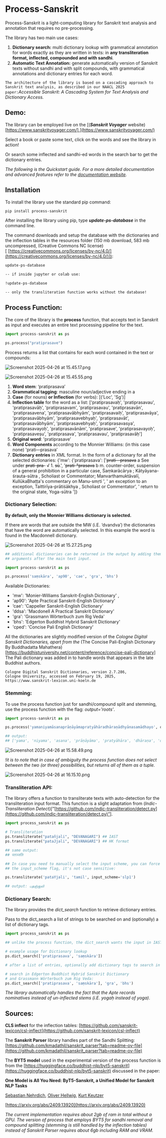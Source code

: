 # Process-Sanskrit

Process-Sanskrit is a light-computing library for Sanskrit text analysis and annotation that requires no pre-processing.

The library has two main use cases: 

1. **Dictionary search:** multi dictionary lookup with grammatical annotation for words exactly as they are written in texts: in **any transliteration format, inflected, compounded and with sandhi**. 
2. **Automatic Text Annotation:** generate automatically version of Sanskrit texts without sandhi and with split compounds, with grammatical annotations and dictionary entries for each word. 

`The architecture of the library is based on a cascading approach to Sanskrit text analysis, as described in our NAACL 2025 paper:`*Accessible Sanskrit: A Cascading System for Text Analysis and Dictionary*
*Access.*

## Demo:

The library can be employed live on the [(***Sanskrit Voyager*** website)[https://www.sanskritvoyager.com/].](https://www.sanskritvoyager.com/)

Select a book or paste some text, click on the words and see the library in action! 

Or search some inflected and sandhi-ed words in the search bar to get the dictionary entries. 

*The following is the Quickstart guide. For a more detailed documentation and advanced features refer to the [documentation website](sanskritvoyager.com/docs).* 

## Installation

To install the library use the standard pip command: 

```bash
pip install process-sanskrit
```

After installing the library using pip, type ***update-ps-database***  in the command line. 

The command downloads and setup the database with the dictionaries and the inflection tables in the resources folder (150 mb download, 583 mb uncompressed, (Creative Commons NC license)[ [https://creativecommons.org/licenses/by-nc/4.0/](https://creativecommons.org/licenses/by-nc/4.0/)]): 

```bash
update-ps-database

-- if inside jupyter or colab use:

!update-ps-database

-- only the transliteration function works without the database! 
```

## Process Function:

The core of the library is the **process** function, that accepts text in Sanskrit as input and executes an entire text processing pipeline for the text.

```python
import process-sanskrit as ps 

ps.process("pratiprasave")
```

Process returns a list that contains for each word contained in the text or compounds: 

![Screenshot 2025-04-26 at 15.45.17.png](Process-Sanskrit%201e1612d83c5180a8ac4bd8918e716d4b/Screenshot_2025-04-26_at_15.45.17.png)

![Screenshot 2025-04-26 at 15.45.55.png](Process-Sanskrit%201e1612d83c5180a8ac4bd8918e716d4b/Screenshot_2025-04-26_at_15.45.55.png)

1. **Word stem**: ‘pratiprasava’
2. **Grammatical tagging**: masculine noun/adjective ending in a
3. **Case** (for nouns) **or Inflection** (for verbs): [('Loc', 'Sg')]
4. **Inflection table** for the word as a list:  ['pratiprasavaḥ', 'pratiprasavau', 'pratiprasavāḥ', 'pratiprasavam', 'pratiprasavau', 'pratiprasavān', 'pratiprasavena', 'pratiprasavābhyām', 'pratiprasavaiḥ', 'pratiprasavāya', 'pratiprasavābhyām', 'pratiprasavebhyaḥ', 'pratiprasavāt', 'pratiprasavābhyām', 'pratiprasavebhyaḥ', 'pratiprasavasya', 'pratiprasavayoḥ', 'pratiprasavānām', 'pratiprasave', 'pratiprasavayoḥ', 'pratiprasaveṣu', 'pratiprasava', 'pratiprasavau', 'pratiprasavāḥ']
5. **Original word**: 'pratiprasave’
6. **Word Components** according to the Monnier Williams: (in this case none) 'prati—prasava’
7. **Dictionary entries** in XML format. In the form of a dictionary for all the selected dictionaries: {'mw': {'pratiprasava': ['<s>prati—prasava</s> <hom>a</hom>   See under <s>prati-pra-</s> √ <hom>1.</hom> <s>sū</s>.', '<s>prati-°prasava</s> <hom>b</hom>   <lex>m.</lex> counter-order, suspension of a general prohibition in a particular case, <ls>Śaṃkarācārya  </ls>; <ls>Kātyāyana-śrauta-sūtra </ls>, <ab>Scholiast or Commentator</ab>; <ls>Manvarthamuktāvalī, KullūkaBhaṭṭa\'s commentary on Manu-smṛti </ls><info lex="m"/>', '  an exception to an exception, <ls>Taittirīya-prātiśākhya </ls>, <ab>Scholiast or Commentator</ab><info lex="inh"/>', '  return to the original state, <ls>Yoga-sūtra </ls><info lex="inh"/>']}

### Dictionary Selection:

**By default, only the Monnier Williams dictionary is selected.** 

If there are words that are outside the MW (i.E. ‘dvandva’) the dictionaries that have the word are automatically selected. In this example the word is found in the Macdonnell dictionary. 

![Screenshot 2025-04-26 at 15.27.25.png](Process-Sanskrit%201e1612d83c5180a8ac4bd8918e716d4b/Screenshot_2025-04-26_at_15.27.25.png)

```python
## additional dictionaries can be returned in the output by adding them as
## arguments after the main text input. 

import process-sanskrit as ps

ps.process('saṃskāra', 'ap90', 'cae', 'gra', 'bhs')
```

Available Dictionaries: 

- 'mw': 'Monier-Williams Sanskrit-English Dictionary' ,
- 'ap90': 'Apte Practical Sanskrit-English Dictionary'
- ‘cae': 'Cappeller Sanskrit-English Dictionary'
- 'ddsa': 'Macdonell A Practical Sanskrit Dictionary'
- 'gra': 'Grassmann Wörterbuch zum Rig Veda'
- 'bhs': 'Edgerton Buddhist Hybrid Sanskrit Dictionary'
- 'cped': 'Concise Pali English Dictionary'

All the dictionaries are slightly modified version of the *Cologne Digital Sanskrit Dictionaries, apart from the* (The Concise Pali-English Dictionary By Buddhadatta Mahathera)[https://buddhistuniversity.net/content/reference/concise-pali-dictionary] The Pali dictionary was added in to handle words that appears in the late Buddhist authors. 

```
Cologne Digital Sanskrit Dictionaries, version 2.7.286,
Cologne University, accessed on February 19, 2025,
https://www.sanskrit-lexicon.uni-koeln.de
```

### Stemming:

To use the process function just for sandhi/compound split and stemming, use the process function with the flag: *output=’roots’*.

```python
import process-sanskrit as ps

ps.process('yamaniyamāsanaprāṇāyāmapratyāhāradhāraṇādhyānasamādhayo', output='roots')

## output:
## ['yama', 'niyama', 'asana', 'prāṇāyāma', 'pratyāhāra', 'dhāraṇa', 'dhyāna', 'samādhi']
```

![Screenshot 2025-04-26 at 15.58.49.png](Process-Sanskrit%201e1612d83c5180a8ac4bd8918e716d4b/Screenshot_2025-04-26_at_15.58.49.png)

*!it is to note that in case of ambiguity the process function does not select between the two (or three) possibilities, but returns all of them as a tuple.*

![Screenshot 2025-04-26 at 16.15.10.png](Process-Sanskrit%201e1612d83c5180a8ac4bd8918e716d4b/Screenshot_2025-04-26_at_16.15.10.png)

### Transliteration API:

The library offers a function to transliterate texts with auto-detection for the transliteration input format. This function is a slight adaptation from (*Indic-Transliteration Detect)[”*[https://github.com/indic-transliteration/detect.py](https://github.com/indic-transliteration/detect.py)”].

```python
import process_sanskrit as ps

# Transliteration
ps.transliterate("patañjali", "DEVANAGARI") ## IAST 
ps.transliterate("pataJjali", "DEVANAGARI") ## HK format

## same output:
## पतञ्जलि

## In case you need to manually select the input scheme, you can force it using
## the input_scheme flag, it's not case sensitive: 

ps.transliterate('pataYjali', 'tamil', input_scheme='slp1')

## output: பதஞ்ஜலி
```

### Dictionary Search:

The library provides the *dict_search* function to retrieve dictionary entries. 

Pass to the dict_search a list of strings to be searched on and (optionally) a list of dictionary tags. 

```python
import process_sanskrit as ps

## unlike the process function, the dict_search wants the input in IAST format. 

# example usage for Dictionary lookup
ps.dict_search(['pratiprasava', 'saṃskāra'])

# after a list of entries, optionally add dictionary tags to search in multiple dictionaries. 

# search in Edgerton Buddhist Hybrid Sanskrit Dictionary
# and Grassmann Wörterbuch zum Rig Veda:
ps.dict_search(['pratiprasava', 'saṃskāra'], 'gra', 'bhs')
```

*The library automatically handles the fact that the Apte records nominatives instead of un-inflected stems (i.E. yogaḥ instead of yoga)*. 

## Sources:

**CLS inflect** for the inflection tables: [https://github.com/sanskrit-lexicon/csl-inflect](https://github.com/sanskrit-lexicon/csl-inflect)

The **Sanskrit Parser** library handles part of the Sandhi Splitting: [https://github.com/kmadathil/sanskrit_parser?tab=readme-ov-file](https://github.com/kmadathil/sanskrit_parser?tab=readme-ov-file)

The **BYT5 model** used in the experimental version of the process function is from the [https://huggingface.co/buddhist-nlp/byt5-sanskrit](https://huggingface.co/buddhist-nlp/byt5-sanskrit) discussed in the paper: 

**One Model is All You Need: ByT5-Sanskrit, a Unified Model for Sanskrit NLP Tasks**

[Sebastian Nehrdich](https://arxiv.org/search/cs?searchtype=author&query=Nehrdich,+S), [Oliver Hellwig](https://arxiv.org/search/cs?searchtype=author&query=Hellwig,+O), [Kurt Keutzer](https://arxiv.org/search/cs?searchtype=author&query=Keutzer,+K)

[https://arxiv.org/abs/2409.13920](https://arxiv.org/abs/2409.13920)

*The current implementation requires about 2gb of ram in total without a GPU.  The version of process that employs BYT5 for sandhi removal and compound splitting (stemming is still handled by the inflection tables) instead of Sanskrit Parser requires about 6gb including RAM and VRAM.*